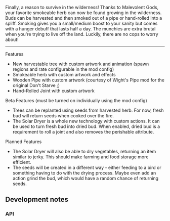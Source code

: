 Finally, a reason to survive in the wilderness! Thanks to Malevolent Gods, your favorite smokeable herb can now be found growing in the wilderness. Buds can be harvested and then smoked out of a pipe or hand-rolled into a spliff. Smoking gives you a small/medium boost to your sanity but comes with a hunger debuff that lasts half a day. The munchies are extra brutal when you're trying to live off the land. Luckily, there are no cops to worry about! 

----------------------------------------------------------------------------------------------------------------- 


Features 

- New harvestable tree with custom artwork and animation (spawn regions and rate configurable in the mod config) 
- Smokeable herb with custom artwork and effects 
- Wooden Pipe with custom artwork (courtesy of Wight's Pipe mod for the original Don't Starve ;) 
- Hand-Rolled Joint with custom artwork 



Beta Features 
(must be turned on individually using the mod config) 

- Trees can be replanted using seeds from harvested herb. For now, fresh bud will return seeds when cooked over the fire. 
- The Solar Dryer is a whole new technology with custom actions. It can be used to turn fresh bud into dried bud. When enabled, dried bud is a requirement to roll a joint and also removes the perishable attribute. 



Planned Features 

- The Solar Dryer will also be able to dry vegetables, returning an item similar to jerky. This should make farming and food storage more efficient. 
- The seeds will be created in a different way - either feeding to a bird or something having to do with the drying process. Maybe even add an action grind the bud, which would have a random chance of returning seeds. 

## Development notes

### API
